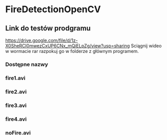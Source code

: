 # FireDetectionOpenCV
## Link do testów prodgramu
https://drive.google.com/file/d/1z-X0SheRCI0mwezCxUP6CNx_mQiELpZg/view?usp=sharing
Sciągnij wideo w wormacie rar razpokuj go w folderze z głównym programem.

### Dostępne nazwy 
### fire1.avi
### fire2.avi
### fire3.avi
### fire4.avi
### noFire.avi
